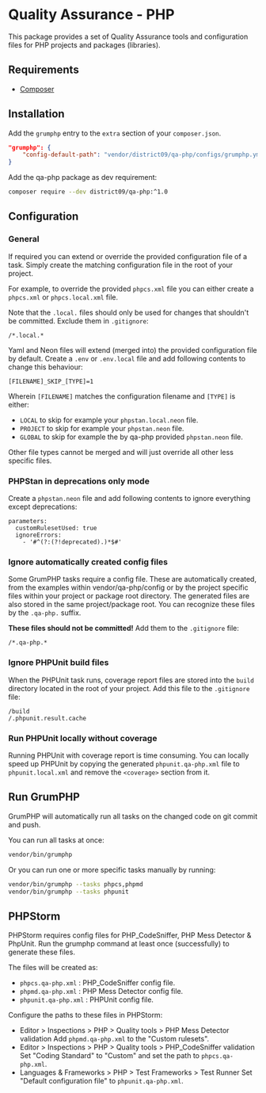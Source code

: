 # Quality Assurance - PHP

This package provides a set of Quality Assurance tools and configuration files
for PHP projects and packages (libraries).

## Requirements

* [Composer](https://getcomposer.org)

## Installation

Add the `grumphp` entry to the `extra` section of your `composer.json`.

```json
"grumphp": {
    "config-default-path": "vendor/district09/qa-php/configs/grumphp.yml"
}
```

Add the qa-php package as dev requirement:

```bash
composer require --dev district09/qa-php:^1.0
```

## Configuration

### General

If required you can extend or override the provided configuration file of a
task. Simply create the matching configuration file in the root of your project.

For example, to override the provided `phpcs.xml` file you can either create a
`phpcs.xml` or `phpcs.local.xml` file.

Note that the `.local.` files should only be used for changes that shouldn't be
committed. Exclude them in `.gitignore`:

```gitignore
/*.local.*
```

Yaml and Neon files will extend (merged into) the provided configuration file by
default. Create a `.env` or `.env.local` file and add following contents to
change this behaviour:

```
[FILENAME]_SKIP_[TYPE]=1
```

Wherein `[FILENAME]` matches the configuration filename and `[TYPE]` is either:

- `LOCAL` to skip for example your `phpstan.local.neon` file.
- `PROJECT` to skip for example your `phpstan.neon` file.
- `GLOBAL` to skip for example the by qa-php provided `phpstan.neon` file.

Other file types cannot be merged and will just override all other less specific
files.

### PHPStan in deprecations only mode

Create a `phpstan.neon` file and add following contents to ignore everything
except deprecations:

```
parameters:
  customRulesetUsed: true
  ignoreErrors:
    - '#^(?:(?!deprecated).)*$#'
```

### Ignore automatically created config files

Some GrumPHP tasks require a config file. These are automatically created, from
the examples within vendor/qa-php/config or by the project specific files within
your project or package root directory. The generated files are also stored in
the same project/package root. You can recognize these files by the `.qa-php.`
suffix.

**These files should not be committed!** Add them to the `.gitignore` file:

```gitignore
/*.qa-php.*
```

### Ignore PHPUnit build files

When the PHPUnit task runs, coverage report files are stored into the `build`
directory located in the root of your project. Add this file to the `.gitignore`
file:

```gitignore
/build
/.phpunit.result.cache
```

### Run PHPUnit locally without coverage

Running PHPUnit with coverage report is time consuming. You can locally speed up
PHPUnit by copying the generated `phpunit.qa-php.xml` file to
`phpunit.local.xml` and remove the `<coverage>` section from it.

## Run GrumPHP

GrumPHP will automatically run all tasks on the changed code on git commit and
push.

You can run all tasks at once:

```bash
vendor/bin/grumphp
```

Or you can run one or more specific tasks manually by running:

```bash
vendor/bin/grumphp --tasks phpcs,phpmd
vendor/bin/grumphp --tasks phpunit
```

## PHPStorm

PHPStorm requires config files for PHP_CodeSniffer, PHP Mess Detector & PhpUnit.
Run the grumphp command at least once (successfully) to generate these files.

The files will be created as:

- `phpcs.qa-php.xml` : PHP_CodeSniffer config file.
- `phpmd.qa-php.xml` : PHP Mess Detector config file.
- `phpunit.qa-php.xml` : PHPUnit config file.

Configure the paths to these files in PHPStorm:

* Editor > Inspections > PHP > Quality tools > PHP Mess Detector validation
  Add `phpmd.qa-php.xml` to the "Custom rulesets".
* Editor > Inspections > PHP > Quality tools > PHP_CodeSniffer validation
  Set "Coding Standard" to "Custom" and set the path to `phpcs.qa-php.xml`.
* Languages & Frameworks > PHP > Test Frameworks > Test Runner
  Set "Default configuration file" to `phpunit.qa-php.xml`.
